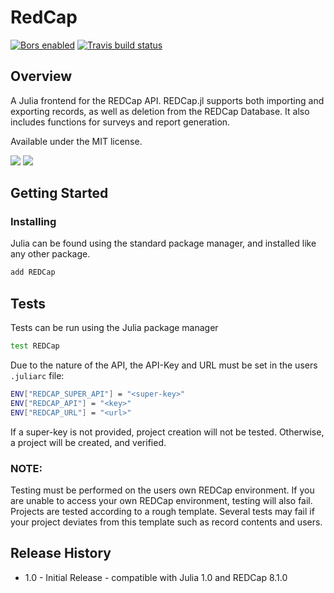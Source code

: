# RedCap

<p>
<a href="https://app.bors.tech/repositories/12274"><img alt="Bors enabled" src="https://bors.tech/images/badge_small.svg"></a>
<a href="https://travis-ci.org/bcbi/REDCap.jl/branches"><img alt="Travis build status" src="https://travis-ci.org/bcbi/REDCap.jl.svg?branch=master"></a>
<!--<a href="https://coveralls.io/github/bcbi/REDCap.jl?branch=master"><img src="https://coveralls.io/repos/bcbi/REDCap.jl/badge.svg?branch=master&service=github"></a>-->
<!--<a href="http://codecov.io/github/bcbi/REDCap.jl?branch=master"><img src="http://codecov.io/github/bcbi/REDCap.jl/coverage.svg?branch=master"></a>-->
</p>

## Overview

A Julia frontend for the REDCap API. REDCap.jl supports both importing and exporting records, as well as deletion from the REDCap Database. It also includes functions for surveys and report generation. 

Available under the MIT license.

[![](https://img.shields.io/badge/docs-stable-blue.svg)](https://bcbi.github.io/REDCap.jl/stable)
[![](https://img.shields.io/badge/docs-latest-blue.svg)](https://bcbi.github.io/REDCap.jl/latest)


## Getting Started 


### Installing

Julia can be found using the standard package manager, and installed like any other package.

```bash
add REDCap
```

## Tests 

Tests can be run using the Julia package manager
```bash
test REDCap
```

Due to the nature of the API, the API-Key and URL must be set in the users `.juliarc` file:
```bash
ENV["REDCAP_SUPER_API"] = "<super-key>"
ENV["REDCAP_API"] = "<key>"
ENV["REDCAP_URL"] = "<url>"
```
If a super-key is not provided, project creation will not be tested. Otherwise, a project will be created, and verified.

### NOTE:
Testing must be performed on the users own REDCap environment. If you are unable to access your own REDCap environment, testing will also fail.
Projects are tested according to a rough template. Several tests may fail if your project deviates from this template such as record contents and users.

## Release History
- 1.0 - Initial Release - compatible with Julia 1.0 and REDCap 8.1.0
